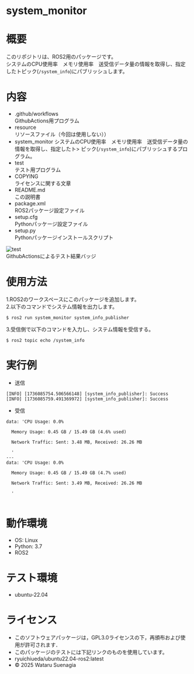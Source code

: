 # system_monitor

# 概要
このリポジトリは、ROS2用のパッケージです。  
システムのCPU使用率　メモリ使用率　送受信データ量の情報を取得し、指定したトピック(`/system_info`)にパブリッシュします。

# 内容
- .github/workflows  
GithubActions用プログラム
- resource  
リソースファイル（今回は使用しない））
- system_monitor
システムのCPU使用率　メモリ使用率　送受信データ量の情報を取得し、指定したト>
ピック(`/system_info`)にパブリッシュするプログラム。
- test  
テスト用プログラム
- COPYING  
ライセンスに関する文章
- README.md  
この説明書
- package.xml  
ROS2パッケージ設定ファイル
- setup.cfg  
Pythonパッケージ設定ファイル
- setup.py  
Pythonパッケージインストールスクリプト  

![test](https://github.com/Wataru0619/system_monitor/actions/workflows/test.yml/badge.svg)  
GithubActionsによるテスト結果バッジ
# 使用方法
1.ROS2のワークスペースにこのパッケージを追加します。  
2.以下のコマンドでシステム情報を出力します。　　
``` 
$ ros2 run system_monitor system_info_publisher  
``` 
3.受信側で以下のコマンドを入力し、システム情報を受信する。
```
$ ros2 topic echo /system_info
```
# 実行例
- 送信  
```
[INFO] [1736085754.506566148] [system_info_publisher]: Success
[INFO] [1736085759.491369972] [system_info_publisher]: Success

```
- 受信
```
data: 'CPU Usage: 0.0%

  Memory Usage: 0.45 GB / 15.49 GB (4.6% used)

  Network Traffic: Sent: 3.48 MB, Received: 26.26 MB

  '
---
data: 'CPU Usage: 0.0%

  Memory Usage: 0.45 GB / 15.49 GB (4.7% used)

  Network Traffic: Sent: 3.49 MB, Received: 26.26 MB

  '
  
```
# 動作環境
- OS: Linux  
- Python: 3.7  
- ROS2  

# テスト環境
- ubuntu-22.04  

# ライセンス
- このソフトウェアパッケージは，GPL3.0ライセンスの下，再頒布および使用が許可されます．
- このパッケージのテストには下記リンクのものを使用しています。
- ryuichiueda/ubuntu22.04-ros2:latest
- © 2025 Wataru Suenagia
